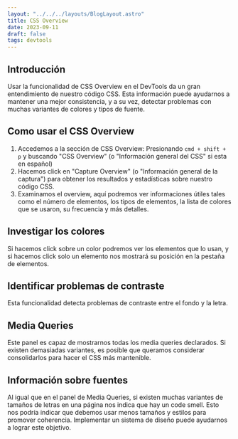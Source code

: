 ```yaml
---
layout: "../../../layouts/BlogLayout.astro"
title: CSS Overview
date: 2023-09-11
draft: false
tags: devtools
---
```


## Introducción

Usar la funcionalidad de CSS Overview en el DevTools da un gran entendimiento de nuestro código CSS. Esta información puede ayudarnos a mantener una mejor consistencia, y a su vez, detectar problemas con muchas variantes de colores y tipos de fuente.

## Como usar el CSS Overview

1. Accedemos a la sección de CSS Overview: Presionando `cmd + shift + p` y buscando "CSS Overview" (o "Información general del CSS" si esta en español)
2. Hacemos click en "Capture Overview" (o "Información general de la captura") para obtener los resultados y estadísticas sobre nuestro código CSS.
3. Examinamos el overview, aquí podremos ver informaciones útiles tales como el número de elementos, los tipos de elementos, la lista de colores que se usaron, su frecuencia y más detalles.

## Investigar los colores

Si hacemos click sobre un color podremos ver los elementos que lo usan, y si hacemos click solo un elemento nos mostrará su posición en la pestaña de elementos.

## Identificar problemas de contraste

Esta funcionalidad detecta problemas de contraste entre el fondo y la letra.

## Media Queries

Este panel es capaz de mostrarnos todas los media queries declarados. Si existen demasiadas variantes, es posible que queramos considerar consolidarlos para hacer el CSS más mantenible.

## Información sobre fuentes

Al igual que en el panel de Media Queries, si existen muchas variantes de tamaños de letras en una página nos indica que hay un code smell. Esto nos podría indicar que debemos usar menos tamaños y estilos para promover coherencia. Implementar un sistema de diseño puede ayudarnos a lograr este objetivo.

